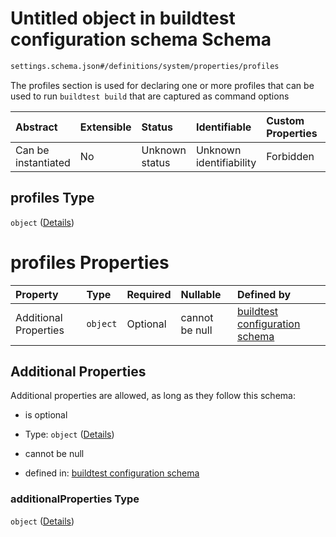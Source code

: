 # Untitled object in buildtest configuration schema Schema

```txt
settings.schema.json#/definitions/system/properties/profiles
```

The profiles section is used for declaring one or more profiles that can be used to run `buildtest build` that are captured as command options

| Abstract            | Extensible | Status         | Identifiable            | Custom Properties | Additional Properties | Access Restrictions | Defined In                                                                   |
| :------------------ | :--------- | :------------- | :---------------------- | :---------------- | :-------------------- | :------------------ | :--------------------------------------------------------------------------- |
| Can be instantiated | No         | Unknown status | Unknown identifiability | Forbidden         | Allowed               | none                | [settings.schema.json\*](../out/settings.schema.json "open original schema") |

## profiles Type

`object` ([Details](settings-definitions-system-properties-profiles.md))

# profiles Properties

| Property              | Type     | Required | Nullable       | Defined by                                                                                                                                             |
| :-------------------- | :------- | :------- | :------------- | :----------------------------------------------------------------------------------------------------------------------------------------------------- |
| Additional Properties | `object` | Optional | cannot be null | [buildtest configuration schema](settings-definitions-profiles.md "settings.schema.json#/definitions/system/properties/profiles/additionalProperties") |

## Additional Properties

Additional properties are allowed, as long as they follow this schema:



*   is optional

*   Type: `object` ([Details](settings-definitions-profiles.md))

*   cannot be null

*   defined in: [buildtest configuration schema](settings-definitions-profiles.md "settings.schema.json#/definitions/system/properties/profiles/additionalProperties")

### additionalProperties Type

`object` ([Details](settings-definitions-profiles.md))
